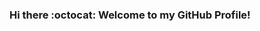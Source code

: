 ### Hi there :octocat: Welcome to my GitHub Profile!

<!-- Actual text

My name is Wasifa Chowdhury and I'm a Machine Learning Engineer. I'm from Bangladesh and currently living in Canada.

#### Connect with me:
[![Linkedin][1.2]][1] [![Kaggle][2.2]][2]



<!-- Icons

[1.2]: https://github.com/wchowdhu/wchowdhu/blob/main/linkedin.png (Linkedin icon without padding)
[2.2]: https://github.com/wchowdhu/wchowdhu/blob/main/kaggle.png (Kaggle icon without padding)
-->

<!-- Links to your social media accounts

[1]: https://www.linkedin.com/in/wasifa-chowdhury
[2]: https://www.kaggle.com/wchowdhu
-->

<!--
**wchowdhu/wchowdhu** is a ✨ _special_ ✨ repository because its `README.md` (this file) appears on your GitHub profile.

Here are some ideas to get you started:

- 🔭 I’m currently working on ...
- 🌱 I’m currently learning ...
- 👯 I’m looking to collaborate on ...
- 🤔 I’m looking for help with ...
- 💬 Ask me about ...
- 📫 How to reach me: ...
- 😄 Pronouns: ...
- ⚡ Fun fact: ...
-->
